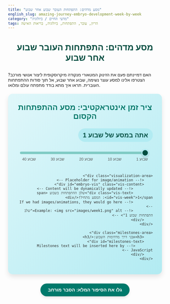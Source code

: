 ```yaml
---
title: "מסע מדהים: התפתחות העובר שבוע אחר שבוע"
english_slug: amazing-journey-embryo-development-week-by-week
category: "מדעי החיים / ביולוגיה"
tags: הריון, עובר, התפתחות, ביולוגיה, בריאות האישה
---
```

# מסע מדהים: התפתחות העובר שבוע אחר שבוע

האם דמיינתם פעם את הזינוק המטאורי מנקודה מיקרוסקופית ליצור אנושי מורכב? הצטרפו אלינו למסע עוצר נשימה, שבוע אחר שבוע, אל תוך סודות ההתפתחות העוברית. תראו איך מתא בודד מתפתח עולם ומלואו.

<div class="interactive-container">
    <h2>ציר זמן אינטראקטיבי: מסע ההתפתחות הקסום</h2>
    <div class="week-display">אתה במסע של שבוע <span id="current-week">1</span></div>
    <div class="slider-container">
        <input type="range" id="week-slider" min="1" max="40" value="1">
        <div class="slider-labels" aria-hidden="true">
            <span>שבוע 1</span>
            <span>שבוע 10</span>
            <span>שבוע 20</span>
            <span>שבוע 30</span>
            <span>שבוע 40</span>
        </div>
    </div>

    <div class="visualization-area">
        <!-- Placeholder for image/animation -->
        <div id="embryo-vis" class="vis-content">
             <!-- Content will be dynamically updated -->
             <div class="vis-text">שלב ההתפתחות בשבוע <span id="vis-week">1</span>: המסע מתחיל!</div>
             <!-- If we had images/animations, they would go here -->
             <!-- Example: <img src="images/week1.png" alt="שלב התפתחות שבוע 1"> -->
        </div>
    </div>

    <div class="milestones-area">
        <h3>אבני דרך מדהימות השבוע:</h3>
        <div id="milestones-text">
            <!-- Milestones text will be inserted here by JavaScript -->
        </div>
    </div>
</div>

<button id="toggle-explanation-button">גלו את הסיפור המלא: הסבר מורחב</button>

<div id="explanation-content" class="hidden">
    <h2>הסיפור המלא: מסע ההתפתחות המופלא של העובר</h2>

    <h3>ראשית הדרך: זיגוטה, מורולה ובלסטוציסט – הניצוץ הראשון</h3>
    <p>הכל מתחיל במפגש קסום – איחוד תא זרע וביצית היוצר את הזיגוטה, התא הראשון שמכיל את כל המידע הגנטי הייחודי. הזיגוטה מתחילה מיד בריקוד של חלוקות מהירות (קליבג'), ונודדת בחצוצרה לעבר הרחם. היא משנה צורה ממורולה צפופה לבלסטוציסט חלול ואלגנטי. בשבוע השני, הבלסטוציסט מחפש לו בית חם ומשריש עצמו בדופן הרחם העשירה. זהו רגע קריטי שמסמן את תחילת ההריון הביולוגי. במקביל, התאים מתחילים להתמיין – להפוך מתאים זהים לקבוצות תאים עם ייעודים שונים, המתארגנות בשכבות נבט ראשוניות.</p>

    <h3>התקופה העוברית (שבוע 3-8): בניית התשתית – כשהאיברים מקבלים צורה</h3>
    <p>זוהי תקופת "בנייה" אינטנסיבית ומהירה להפליא. בשלב הגסטרולציה (שבוע 3), שלוש שכבות הנבט העיקריות נוצרות ומהן יתפתח כל מה שאתם רואים בתינוק בסופו של דבר: האקטודרם החיצונית תוליד את העור, מערכת העצבים המרכזית (מוח וחוט שדרה) והחושים; המזודרם האמצעית תייצר את השרירים, העצמות, הלב ומערכת הדם, הכליות ואת מערכת הרבייה; והאנדודרם הפנימית תהווה את הבסיס למערכת העיכול, הנשימה, הכבד והלבלב. במהלך תקופה זו, קורות התפתחויות דרמטיות: צינור העצבים נסגר, הלב הפרימיטיבי מתחיל לפעום בקצב מהיר, ניצני ידיים ורגליים מופיעים כגבשושיות זעירות, ותווי פנים ראשוניים מתחילים לבלוט. בסוף התקופה העוברית, בגודל של פטל קטן, ליצור הקטנטן יש כבר את המבנה הבסיסי של אדם, עם כל מערכות האיברים במקומן.</p>

    <h3>התקופה העוברית (שבוע 9-40): גדילה, השלמה והכנה לחיים בחוץ</h3>
    <p>החל משבוע 9 ועד הלידה, היצור הקטן כבר נקרא "עובר" (Fetus), והדגש עובר מבניית איברים להשלמתם, גדילה דרמטית והבשלה לקראת חיים מחוץ לרחם. הגוף מתארך ומקבל פרופורציות מוכרות יותר, אם כי הראש עדיין גדול יחסית. השלד מתחיל להתגרם (להפוך מעצמות סחוס לעצמות קשות), השרירים מתפתחים ומאפשרים תנועות גוף מגוונות שהופכות למורגשות יותר ויותר לאם (לרוב בסביבות שבוע 16-20). הריאות, מערכת העיכול והמוח ממשיכים תהליכי הבשלה מורכבים וחיוניים. בשלבים המאוחרים של ההריון מצטברת שכבת שומן תת-עורי עשירה, החשובה מאין כמותה לוויסות טמפרטורת הגוף של התינוק לאחר הלידה. העובר מתרגל פעולות חיוניות כמו בליעה, מציצה ו"נשימה" (שאיפת מי שפיר) כהכנה לחיים עצמאיים.</p>

    <h3>נקודות ציון מרכזיות במסע:</h3>
    <ul>
        <li>**לב פועם:** כבר בשבוע 4-5, פעימות ראשונות נשמעות!</li>
        <li>**ניצני גפיים:** ידיים ורגליים מתחילות לבצבץ בשבוע 5.</li>
        <li>**עיניים נפתחות:** העיניים עצמן נוצרות מוקדם, אך העפעפיים נשארות סגורות עד סביבות שבוע 26.</li>
        <li>**תנועות ראשונות:** תנועות ספונטניות מתחילות מוקדם, אך מורגשות על ידי האם בד"כ סביב שבוע 16-20.</li>
        <li>**זיהוי מין:** איברי המין החיצוניים מתחילים להיראות שונים בין בנים לבנות החל משבוע 9, ולרוב ניתן לזהות באולטרסאונד סביב שבוע 18-20.</li>
        <li>**שמיעה:** האוזניים מתפתחות והעובר מתחיל להגיב לצלילים מבחוץ סביב שבוע 24.</li>
        <li>**נקודת שרידות:** סביב שבוע 24, תינוקות שנולדים פגים מתחילים ליהנות מסיכויי שרידות טובים יותר עם טיפול נמרץ.</li>
        <li>**בשלות ללידה:** החל משבוע 37, ההריון נחשב במועד, והתינוק בשל לרוב המערכות לחיים בחוץ.</li>
    </ul>

    <h3>הגורמים ששומרים על המסע בטוח ותקין</h3>
    <p>המסע המדהים הזה תלוי בתנאים אופטימליים. תזונה עשירה ומאוזנת של האם, במיוחד חומצה פולית בשלבים המוקדמים, חיונית למניעת מומים. הימנעות מוחלטת מחומרים מזיקים כמו אלכוהול, עישון, סמים מסוימים ותרופות שאינן מאושרות להריון (הידועים כטרטוגנים) קריטית למניעת פגיעה בהתפתחות. גם הימנעות מחשיפה לקרינה, כימיקלים מסוכנים ושליטה על מחלות רקע של האם חשובים ביותר. זיהומים מסוימים במהלך ההריון עלולים גם הם לגרום נזק חמור לעובר המתפתח.</p>

    <h3>מדוע חשוב להבין את המסע?</h3>
    <p>הבנת השלבים הדרמטיים והרגישים של ההתפתחות העוברית מעצימה את ההורים המצפים ומסייעת בקבלת החלטות מושכלות. ידיעת מתי כל מערכת מתפתחת ורגישה במיוחד עוזרת להבין מדוע אורח חיים בריא, טיפול רפואי מתאים והימנעות מחומרים מזיקים הם לא רק המלצות, אלא גורמים קריטיים להבטחת בריאותו המקסימלית של התינוק החדש.</p>
</div>

<style>
    /* General Layout and Typography */
    .interactive-container {
        font-family: 'Arial', sans-serif; /* Use a common, clean font */
        direction: rtl;
        text-align: right;
        max-width: 850px; /* Slightly wider */
        margin: 20px auto;
        padding: 30px; /* More padding */
        border: none;
        border-radius: 15px; /* Softer corners */
        background: linear-gradient(to bottom right, #e0f7fa, #b2ebf2); /* Soft gradient background */
        box-shadow: 0 8px 16px rgba(0, 0, 0, 0.1); /* Add subtle shadow for depth */
        color: #333;
        position: relative; /* For potential absolute positioning inside */
    }

    h1 {
         text-align: center;
         color: #004d40; /* Dark Teal */
         margin-bottom: 30px;
         font-size: 2em;
    }

    .interactive-container h2 {
        color: #00796b; /* Teal */
        text-align: center;
        margin-top: 0;
        margin-bottom: 25px;
        font-size: 1.8em;
    }

    .week-display {
        font-size: 1.5em; /* Larger */
        font-weight: bold;
        text-align: center;
        margin-bottom: 20px;
        color: #004d40; /* Dark Teal */
        padding: 10px 15px;
        background-color: #b2ebf2; /* Light Blue background */
        border-radius: 25px; /* Pill shape */
        display: inline-block; /* Fit to content */
        min-width: 200px; /* Minimum width */
        margin-right: auto; /* Center the pill */
        margin-left: auto; /* Center the pill */
        animation: pulse-week 1s infinite alternate; /* Subtle animation */
    }

    @keyframes pulse-week {
        from { transform: scale(1); opacity: 1; }
        to { transform: scale(1.02); opacity: 0.9; }
    }


    /* Slider Styling */
    .slider-container {
        width: 95%; /* Wider slider */
        margin: 0 auto 30px auto;
        position: relative;
        padding: 10px 0; /* Add padding around slider */
    }

    #week-slider {
        width: 100%;
        height: 8px; /* Thicker track */
        cursor: pointer;
        -webkit-appearance: none; /* Remove default styling */
        appearance: none;
        background: #80cbc4; /* Light Teal track */
        outline: none;
        border-radius: 4px;
        transition: background 0.3s ease;
    }

    #week-slider:hover {
         background: #4db6ac; /* Slightly darker on hover */
    }

    /* Slider Thumb */
    #week-slider::-webkit-slider-thumb {
        -webkit-appearance: none;
        appearance: none;
        width: 24px; /* Larger thumb */
        height: 24px; /* Larger thumb */
        background: #004d40; /* Dark Teal thumb */
        cursor: pointer;
        border-radius: 50%; /* Round thumb */
        border: 3px solid #b2ebf2; /* Light Blue border */
        box-shadow: 0 2px 5px rgba(0, 0, 0, 0.2); /* Add shadow to thumb */
        transition: background 0.3s ease, transform 0.1s ease;
    }

    #week-slider::-moz-range-thumb {
        width: 24px;
        height: 24px;
        background: #004d40;
        cursor: pointer;
        border-radius: 50%;
        border: 3px solid #b2ebf2;
        box-shadow: 0 2px 5px rgba(0, 0, 0, 0.2);
        transition: background 0.3s ease, transform 0.1s ease;
    }

     #week-slider::-webkit-slider-thumb:hover,
     #week-slider::-moz-range-thumb:hover {
         background: #00796b; /* Teal on hover */
         transform: scale(1.1); /* Slightly enlarge on hover */
     }

    .slider-labels {
        display: flex;
        justify-content: space-between;
        font-size: 0.9em; /* Slightly larger labels */
        color: #555;
        margin-top: 8px; /* More space */
        padding: 0 5px; /* Padding to align with slider track */
    }

    .slider-labels span {
        cursor: pointer;
        transition: color 0.3s ease;
    }

    .slider-labels span:hover {
        color: #004d40; /* Dark Teal on hover */
        font-weight: bold;
    }

    /* Visualization Area */
    .visualization-area {
        border: 2px solid #80cbc4; /* Teal border */
        min-height: 300px; /* Increased height */
        display: flex;
        align-items: center;
        justify-content: center;
        background-color: #e0f2f7; /* Very light blue background */
        border-radius: 10px;
        margin-bottom: 25px;
        overflow: hidden;
        position: relative; /* For pseudo-elements or layers */
         transition: background-color 0.5s ease; /* Smooth transition on background */
    }

    .vis-content {
        text-align: center;
        color: #00796b; /* Teal color for text */
        font-style: italic;
        font-size: 1.1em;
        padding: 20px;
         transition: opacity 0.6s ease-in-out; /* Fade in/out text */
    }

    /* CSS for animating visibility */
     .vis-content.fade-out {
         opacity: 0;
     }
     .vis-content.fade-in {
         opacity: 1;
     }


     /* Add subtle patterns or textures if desired (CSS only) */
     .visualization-area::before {
         content: '';
         position: absolute;
         top: 0;
         left: 0;
         right: 0;
         bottom: 0;
         background-image: radial-gradient(#b2ebf2 5%, transparent 5%), radial-gradient(#b2ebf2 5%, transparent 5%);
         background-size: 20px 20px;
         background-position: 0 0, 10px 10px;
         opacity: 0.3; /* Make it very subtle */
         pointer-events: none; /* Ensure clicks go through */
     }


    /* Milestones Area */
    .milestones-area {
        border-top: 2px solid #80cbc4; /* Teal border */
        padding-top: 20px; /* More space */
        margin-top: 20px;
    }

    .milestones-area h3 {
        text-align: right;
        margin-top: 0;
        color: #00796b; /* Teal */
        font-size: 1.4em;
        margin-bottom: 15px;
    }

    #milestones-text {
        color: #444;
        line-height: 1.8; /* More space between lines */
        font-size: 1.1em;
         min-height: 80px; /* Reserve space */
         opacity: 1;
         transition: opacity 0.6s ease-in-out; /* Fade in/out */
    }

     #milestones-text.fade-out {
         opacity: 0;
     }
      #milestones-text.fade-in {
         opacity: 1;
     }


    /* Explanation Button */
    #toggle-explanation-button {
        display: block;
        margin: 30px auto; /* More margin */
        padding: 12px 25px; /* Larger padding */
        font-size: 1.1em; /* Larger font */
        cursor: pointer;
        background-color: #00796b; /* Teal */
        color: white;
        border: none;
        border-radius: 30px; /* Rounded button */
        transition: background-color 0.3s ease, transform 0.2s ease;
        font-weight: bold;
         box-shadow: 0 4px 8px rgba(0, 0, 0, 0.1);
    }

    #toggle-explanation-button:hover {
        background-color: #004d40; /* Darker Teal on hover */
        transform: translateY(-2px); /* Lift effect on hover */
         box-shadow: 0 6px 12px rgba(0, 0, 0, 0.15);
    }

    #toggle-explanation-button:active {
        transform: translateY(0); /* Press effect */
         box-shadow: 0 2px 4px rgba(0, 0, 0, 0.2);
    }


    /* Explanation Content */
    #explanation-content {
        margin-top: 30px;
        padding: 25px; /* More padding */
        border: none;
        border-radius: 15px; /* Matches interactive container */
        background-color: #e0f7fa; /* Lightest Blue */
        line-height: 1.8; /* More space */
        color: #333;
         box-shadow: 0 4px 10px rgba(0, 0, 0, 0.08);
    }

    #explanation-content h2,
    #explanation-content h3 {
        color: #004d40; /* Dark Teal */
        text-align: right;
        margin-bottom: 15px;
    }

    #explanation-content h2 {
        font-size: 1.6em;
         text-align: center;
         margin-bottom: 25px;
    }

     #explanation-content h3 {
         font-size: 1.3em;
         margin-top: 20px;
     }

    #explanation-content p {
        margin-bottom: 15px;
         font-size: 1.05em;
    }

    #explanation-content ul {
        list-style-type: disc;
        padding-right: 25px; /* Adjust padding for RTL */
        margin-bottom: 15px;
    }

    #explanation-content li {
        margin-bottom: 8px;
         font-size: 1.05em;
    }

     #explanation-content li strong {
         color: #0056b3; /* Accent color for key points */
     }


    .hidden {
        display: none;
    }

    /* Responsive adjustments (basic) */
     @media (max-width: 600px) {
         .interactive-container {
             padding: 20px;
         }
         h1 {
             font-size: 1.6em;
         }
          .interactive-container h2 {
             font-size: 1.5em;
          }
         .week-display {
             font-size: 1.3em;
         }
         #week-slider::-webkit-slider-thumb,
         #week-slider::-moz-range-thumb {
             width: 20px;
             height: 20px;
         }
         .visualization-area {
             min-height: 200px;
         }
         .milestones-area h3 {
             font-size: 1.2em;
         }
         #milestones-text {
             font-size: 1em;
         }
         #toggle-explanation-button {
             font-size: 1em;
             padding: 10px 20px;
         }
          #explanation-content {
             padding: 15px;
          }
     }

</style>

<script>
    const weekSlider = document.getElementById('week-slider');
    const currentWeekSpan = document.getElementById('current-week');
    const visWeekSpan = document.getElementById('vis-week');
    const embryoVisDiv = document.getElementById('embryo-vis'); // Main visualization div
    const milestonesTextDiv = document.getElementById('milestones-text');
    const toggleButton = document.getElementById('toggle-explanation-button');
    const explanationContent = document.getElementById('explanation-content');
    const visualizationArea = document.querySelector('.visualization-area'); // Get parent area for background change

    // Data structure for week-specific information with more vivid descriptions and size comparisons
    const developmentData = {
        "1": { description: "המסע מתחיל! לאחר המפגש המופלא, תא בודד (זיגוטה) מתחיל בחלוקה מטאורית ונודד אל הרחם. הוא בגודל של פחות מגרגר מלח.", vis_text: "שבוע 1: הזיגוטה וההשרשה – המסע המיקרוסקופי מתחיל!" },
        "2": { description: "הבלסטוציסט הקטנטן (כמו ראש סיכה) משריש את עצמו בבטחה בדופן הרחם. התאים מתחילים להתמיין ולהתארגן.", vis_text: "שבוע 2: הבלסטוציסט משתקע – הבית נוצר!" },
        "3": { description: "שלב דרמטי: נוצרות שלוש שכבות הנבט שיבנו את כל האיברים! צינור העצבים, הבסיס למערכת העצבים, מתחיל להיווצר. גודל: כראש סיכה.", vis_text: "שבוע 3: בניית התשתית – שכבות החיים נוצרות!" },
        "4": { description: "שינוי צורה מהיר: העובר מתקפל, הלב מתחיל לפעום בקצב שיא! מתחילים להיווצר ניצני מוח, חוט שדרה ומערכת עיכול. גודל: כמו גרגר פרג.", vis_text: "שבוע 4: לב ראשון פועם – צורת גוף בסיסית מתגבשת!" },
        "5": { description: "המוח וחוט השדרה צומחים במהירות. גבשושיות זעירות מופיעות – אלו הם ניצני הידיים והרגליים! גודל: כגרגר אורז.", vis_text: "שבוע 5: מוח וגפיים ראשונות – צמיחה מואצת!" },
        "6": { description: "התפתחות פנים דרמטית: ניתן להבחין בניצני עיניים, אוזניים ופה. הגפיים מתארכות. הלב מתפתח ל-4 חללים. גודל: כמו עדשת ספיר.", vis_text: "שבוע 6: פנים מקבלות צורה – המסע לעולם החיצון מתחיל להשתקף!" },
        "7": { description: "אצבעות וכפות ידיים ורגליים מופיעות כקורים. המוח מתפתח מורכב יותר. הכליות מתחילות לפעול. גודל: כמו אוכמניה קטנה.", vis_text: "שבוע 7: קורי ידיים ורגליים – האיברים הפנימיים מתחילים לעבוד!" },
        "8": { description: "סוף התקופה העוברית! כל האיברים המרכזיים כבר נוצרו בצורה בסיסית. העובר נראה יותר אנושי. גודל: כפטל, כ-1.6 ס\"מ.", vis_text: "שבוע 8: יצור זעיר ומושלם כמעט – שלב הבנייה מסתיים!" },
        "9": { description: "תחילת תקופת העובר (Fetal Period) – הדגש על גדילה והבשלה. הגוף מתיישר. איברי המין החיצוניים מתחילים לבלוט. גודל: כמו זית.", vis_text: "שבוע 9: רשמית 'עובר'! – המסע לגדילה מתחיל!" },
        "10": { description: "האצבעות נפרדות לחלוטין! העובר יכול לכופף גפיים. העצמות מתחילות להתקשות. גודל: כגודל תות שדה, כ-3 ס\"מ.", vis_text: "שבוע 10: אצבעות משוחררות – תנועה אפשרית!" },
        "11": { description: "העובר צף בחופשיות במי השפיר. התפתחות מהירה של המוח ואיברי המין הפנימיים. גודל: כגודל לימון קטן.", vis_text: "שבוע 11: תנועות עדינות – העולם הפנימי מתפתח!" },
        "12": { description: "סוף הטרימסטר הראשון! כל מערכות הגוף פועלות בצורה בסיסית. ניתן לשמוע דופק לב חזק בדופלר. גודל: כגודל שזיף, כ-5.4 ס\"מ.", vis_text: "שבוע 12: סוף השליש הראשון – נקודת ציון מרגשת!" },
        "13": { description: "מיתרי הקול מתפתחים לקראת הבכי הראשון. כפות הידיים והרגליים מפותחות לגמרי. גודל: כגודל אפרסק.", vis_text: "שבוע 13: קולות ראשונים נוצרים – הכנה לעולם בחוץ!" },
        "14": { description: "גדילה מהירה באורך! הצוואר מתארך ומגדיל את טווח התנועה של הראש. טביעות אצבע מתפתחות ייחודיות. גודל: כמו אגס.", vis_text: "שבוע 14: גדילה ניכרת – הייחודיות מתחילה להטבע!" },
        "15": { description: "שלד העובר מתחיל להתקשות - התגרמות. האוזניים מפותחות מספיק כדי לשמוע צלילים חזקים מבחוץ. גודל: כמו תפוח.", vis_text: "שבוע 15: שלד חזק יותר – העולם החיצון נשמע!" },
        "16": { description: "הרגע המרגש: תנועות העובר (קויקנינג) עשויות להיות מורגשות לראשונה על ידי האם! שרירי הפנים פעילים. גודל: כמו אבוקדו, כ-11.6 ס\"מ.", vis_text: "שבוע 16: הנה אני זז! – התקשורת הראשונה עם העולם שבפנים!" },
        "17": { description: "הצטברות שומן תת-עורי מתחילה לספק בידוד ואנרגיה. מנגנוני שמיעה משתפרים עוד יותר. גודל: כמו רימון קטן.", vis_text: "שבוע 17: שכבת הגנה נוצרת – שומן לחיים!" },
        "18": { description: "בבדיקת אולטרסאונד ניתן לזהות את מין העובר! מערכת העצבים מתמחה ויוצרת קשרים מורכבים. גודל: כמו פלפל מתוק.", vis_text: "שבוע 18: בנים? בנות? – עכשיו אפשר לגלות!" },
        "19": { description: "העור מתחיל להתכסות בחומר שומני ומגן הנקרא ורניקס קזאוזה – מעין 'וזלין טבעי'. גודל: כמו מנגו.", vis_text: "שבוע 19: עור רגיש מקבל הגנה – הוורניקס קזאוזה מגיע!" },
        "20": { description: "מחצית ההריון! שיעור הגדילה מהיר. העור מתכסה בפלומה עדינה (לנוגו). גודל: כמו בננה, כ-16.4 ס\"מ.", vis_text: "שבוע 20: חצי הדרך הושלמה! – גדילה משמעותית!" },
        "21": { description: "העובר מתרגל בליעת מי שפיר – תרגול חיוני למערכת העיכול. מערכת העיכול מבשילה. גודל: כמו גזר גדול.", vis_text: "שבוע 21: בולעים ולומדים – הכנה לאוכל אמיתי!" },
        "22": { description: "שגרת שינה וערות מתפתחת. תגובה לגירויים חיצוניים כמו קול ומגע. גודל: כמו חציל קטן.", vis_text: "שבוע 22: ישנים וערים – החיים ברחם מקבלים קצב!" },
        "23": { description: "הריאות מתחילות לייצר סורפקטנט – חומר מדהים שיסייע לנאדיות הריאה לא לקרוס לאחר הלידה. גודל: כמו אשכול ענבים.", vis_text: "שבוע 23: ריאות מוכנות להבשלה – הכנה לנשימה הראשונה!" },
        "24": { description: "נקודת שרידות פוטנציאלית! עם טיפול נמרץ, יש סיכוי לשרוד מחוץ לרחם. תגובה ברורה לרעשים. גודל: כמו תירס על קלח, כ-21 ס\"מ.", vis_text: "שבוע 24: נקודת שרידות – הסיכויים גדלים!" },
        "25": { description: "נימים עדינים מתפתחים בריאות. העובר צובר משקל במהירות לקראת הלידה. גודל: כמו מנגולד.", vis_text: "שבוע 25: צוברים משקל – מתחזקים לקראת המאורע הגדול!" },
        "26": { description: "העיניים נפתחות לראשונה! העובר יכול להגיב לאור חזק החודר דרך דופן הרחם. גודל: כמו חסה גדולה.", vis_text: "שבוע 26: העולם נראה – עיניים נפקחות!" },
        "27": { description: "התפתחות מוחית אדירה! קשרים עצביים רבים נוצרים. מערכת החיסון של העובר מתחילה לפעול. גודל: כמו כרובית קטנה.", vis_text: "שבוע 27: מוח גדל במהירות – המורכבות מתעצמת!" },
        "28": { description: "תחילת הטרימסטר השלישי! סיכוי השרידות מחוץ לרחם עולה משמעותית. הצטברות שומן נמשכת. גודל: כמו חציל גדול.", vis_text: "שבוע 28: השליש האחרון – מרוץ הגדילה מתגבר!" },
        "29": { description: "גדילת הראש נמשכת כדי להכיל את המוח המתפתח. העצמות מתקשות עוד יותר אך הגולגולת נשארת גמישה. גודל: כמו דלעת ערמונים.", vis_text: "שבוע 29: ראש גדול, מוח פעיל – מתכוננים לחשיבה!" },
        "30": { description: "הריאות ממשיכות להבשיל ולהתכונן לנשימה. שיער הראש גדל ועשוי להיות נוכח. גודל: כמו כרוב גדול.", vis_text: "שבוע 30: ריאות לקראת בשלות – השיער צומח!" },
        "31": { description: "הצטברות שומן מהירה תורמת לוויסות טמפרטורה לאחר הלידה ומעניקה לעובר מראה מלא יותר. גודל: כמו אגוז קוקוס.", vis_text: "שבוע 31: צוברים שומן – מתעגלים ומתחממים!" },
        "32": { description: "רוב התינוקות מתהפכים למצג ראש כלפי מטה – המיקום האופטימלי ללידה. הריאות קרובות לבשלות. גודל: כמו דלעת רגילה, כ-28 ס\"מ.", vis_text: "שבוע 32: התהפכות גדולה – מתמקמים לקראת היציאה!" },
        "33": { description: "הגולגולת נשארת רכה וגמישה (עם מרפסים) כדי לאפשר מעבר דרך תעלת הלידה. ציפורני הידיים והרגליים מגיעות לקצות האצבעות. גודל: כמו אננס.", vis_text: "שבוע 33: ראש גמיש – מוכנים למעבר!" },
        "34": { description: "שכבת הוורניקס המגינה מתעבה. הריאות ממשיכות את שלבי ההבשלה האחרונים. גודל: כמו מלון קנטלופ.", vis_text: "שבוע 34: ורניקס עשיר – הגנה מקסימלית לעור!" },
        "35": { description: "המקום ברחם נהיה צפוף מאוד! תנועות גדולות פחות שכיחות, יותר תנועות קטנות, דחיפות ומתיחות. גודל: כמו דבשון.", vis_text: "שבוע 35: נהיה צפוף! – תנועות עדינות יותר!" },
        "36": { description: "כמעט בשל לגמרי! התינוק מקבל נוגדנים מהאם דרך השליה – חיזוק למערכת החיסון. היקף הראש והבטן דומים. גודל: כמו חסה רומית.", vis_text: "שבוע 36: בשלות כמעט מלאה – מתחזקים לקראת העולם!" },
        "37": { description: "נחשב רשמית הריון במועד! התינוק בשל ללידה ורוב המערכות מוכנות לחיים בחוץ. הלנוגו (פלומה) לרוב נעלם. גודל: כמו כרפס.", vis_text: "שבוע 37: הגעת ליעד! – התינוק מוכן לעולם!" },
        "38": { description: "האיברים בשלים לחלוטין. התינוק ממשיך להעלות במשקל וצובר שומן. גודל: כמו לפת.", vis_text: "שבוע 38: המתנה גדולה – הכל מוכן!" },
        "39": { description: "התינוק ממשיך לגדול ולעלות במשקל קטנים. מוכן להיוולד בכל רגע! השליה ממשיכה לספק לו את כל צרכיו. גודל: כמו אבטיחון.", vis_text: "שבוע 39: עלייה אחרונה במשקל – כל רגע אפשרי!" },
        "40": { description: "תאריך הלידה המשוער! התינוק בשל לחלוטין לחיים מחוץ לרחם. הוא ממלא את רוב חלל הרחם. גודל ממוצע: כ-50 ס\"מ, כ-3.5 ק\"ג.", vis_text: "שבוע 40: הלידה כאן! – סוף המסע המדהים בתוכי!" }
    };

    // Function to update the display based on the selected week
    function updateWeekDisplay(week) {
        // Add fade-out class to current content
        milestonesTextDiv.classList.add('fade-out');
        embryoVisDiv.classList.add('fade-out');


        // Wait for fade-out before changing content and fading in
        setTimeout(() => {
            currentWeekSpan.textContent = week;
            visWeekSpan.textContent = week; // Update text in visualization

            const data = developmentData[week] || { description: "מידע על שבוע זה אינו זמין כרגע.", vis_text: `שלב התפתחות שבוע ${week}` };
            milestonesTextDiv.innerHTML = `<p>${data.description}</p>`; // Update milestone text
            embryoVisDiv.querySelector('.vis-text').textContent = data.vis_text; // Update visualization text

             // Update visualization area background/style slightly based on week progression (simulation)
             const progress = (week - 1) / 39; // Normalize week to 0-1
             // Example: Change background hue or lightness slightly
             visualizationArea.style.backgroundColor = `hsl(190, 80%, ${95 - progress * 5}%)`; // Subtle color change simulation

            // Add fade-in class
            milestonesTextDiv.classList.remove('fade-out');
            embryoVisDiv.classList.remove('fade-out');
            milestonesTextDiv.classList.add('fade-in');
            embryoVisDiv.classList.add('fade-in');

            // Remove fade-in class after animation
            milestonesTextDiv.addEventListener('animationend', function handler() {
                 milestonesTextDiv.classList.remove('fade-in');
                 milestonesTextDiv.removeEventListener('animationend', handler);
             });
             embryoVisDiv.addEventListener('animationend', function handler() {
                 embryoVisDiv.classList.remove('fade-in');
                 embryoVisDiv.removeEventListener('animationend', handler);
             });


        }, 300); // Match this duration to your CSS transition duration (0.3s fade-out + small buffer)
    }

    // Event listener for slider input
    weekSlider.addEventListener('input', (event) => {
        const selectedWeek = event.target.value;
        updateWeekDisplay(selectedWeek);
    });

    // Add click listeners for labels (optional but nice UX)
    const labels = document.querySelectorAll('.slider-labels span');
    labels.forEach(label => {
        label.addEventListener('click', () => {
            // Extract week number by removing "שבוע "
            const weekText = label.textContent;
            const week = parseInt(weekText.replace('שבוע ', ''));
            if (!isNaN(week)) {
                weekSlider.value = week;
                updateWeekDisplay(week);
            }
        });
    });

    // Initial display update
    updateWeekDisplay(weekSlider.value);

    // Toggle explanation button
    toggleButton.addEventListener('click', () => {
        explanationContent.classList.toggle('hidden');
         // Optional: change button text based on state
         if (explanationContent.classList.contains('hidden')) {
             toggleButton.textContent = 'גלו את הסיפור המלא: הסבר מורחב';
         } else {
             toggleButton.textContent = 'הסתר הסבר מורחב';
         }
    });

    // Ensure initial state of button text is correct
    if (explanationContent.classList.contains('hidden')) {
        toggleButton.textContent = 'גלו את הסיפור המלא: הסבר מורחב';
    } else {
        toggleButton.textContent = 'הסתר הסבר מורחב';
    }


</script>